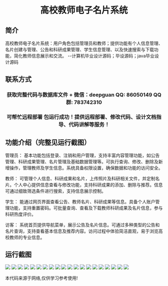 <p><h1 align="center">高校教师电子名片系统</h1></p>

## 简介
高校教师电子名片系统：用户角色包括管理员和教师；提供功能有个人信息管理、名片创建与管理、公告和科研成果管理、学生信息管理、以及快速搜索与下载功能，简化教师信息展示和交流。    --计算机毕业设计源码；毕设源码；java毕业设计源码


## 联系方式
<p><h3 align="center">获取完整代码与数据库文件 + 微信：deepguan QQ: 86050149 QQ群: 783742310</h3></p>
<p><h3 align="center">可帮忙远程部署 包运行成功！提供远程部署、修改代码、设计文档指导、代码讲解等服务！</h3></p>

## 功能介绍（完整见运行截图）
管理员： 基本功能包括登录、注销和用户管理，支持丰富内容管理功能，如公告管理、科研成果管理、名片管理及基础数据管理等。可执行查询、修改、删除及新增操作，管理教师及学生信息。系统具备权限设置，确保数据和功能的访问安全。

教师： 可管理个人信息、科研成果和名片，上传照片及科研相关文件，并定制名片。个人中心提供信息查看与修改功能，支持科研成果的添加、删除与推荐。信息可通过细致筛选条件进行搜索，支持信息展示控制。

学生： 能通过网页界面查看公告、教师名片、科研成果等信息。具备个人账户管理功能，支持重置密码。可批量查询、查看及下载教师科研成果及名片信息，参与科研热度评价。

访客： 系统首页提供导航菜单，展示公告及名片信息。可通过多种类型的公告和名片查询，支持查看基本信息及推荐内容。访问过程中体验简洁直观，易于浏览高校教师的专业信息。


## 运行截图
![](img/001.jpg)
![](img/002.jpg)
![](img/003.jpg)
![](img/004.jpg)
![](img/005.jpg)
![](img/006.jpg)
![](img/007.jpg)
![](img/008.jpg)
![](img/009.jpg)
![](img/010.jpg)
![](img/011.jpg)
![](img/012.jpg)
![](img/013.jpg)
![](img/014.jpg)
![](img/015.jpg)
![](img/016.jpg)
![](img/017.jpg)
![](img/018.jpg)
![](img/019.jpg)
![](img/020.jpg)

<p>本代码来源于网络,仅供学习参考使用!</p>

